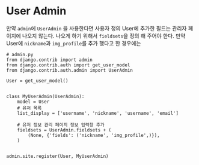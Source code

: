 # User Admin

만약 `admin`에 `UserAdmin` 을 사용한다면 사용자 정의 User에 추가한 필드는 관리자 페이지에 나오지 않는다. 나오게 하기 위해서 `fieldsets`을 정의 해 주어야 한다.
만약 User에 `nickname`과 `img_profile`를 추가 했다고 한 경우에는

```
# admin.py
from django.contrib import admin
from django.contrib.auth import get_user_model
from django.contrib.auth.admin import UserAdmin

User = get_user_model()


class MyUserAdmin(UserAdmin):
    model = User
    # 유저 목록
    list_display = ['username', 'nickname', 'username', 'email']
    
    # 유저 정보 관리 페이지 정보 입력창 추가
    fieldsets = UserAdmin.fieldsets + (
        (None, {'fields': ('nickname', 'img_profile',)}),
    )


admin.site.register(User, MyUserAdmin)
```
